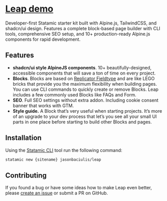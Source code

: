 # [Leap demo](https://leap.remarkable.dev)

Developer-first Statamic starter kit built with Alpine.js, TailwindCSS, and shadcn/ui design. Features a complete block-based page builder with CLI tools, comprehensive SEO setup, and 10+ production-ready Alpine.js components for rapid development.

## Features

- **shadcn/ui style AlpineJS components**. 10+ beautifully-designed, accessible components that will save a ton of time on every project.
- **Blocks**. Blocks are based on [Replicator Fieldtype](https://statamic.dev/fieldtypes/replicator) and are like LEGO bricks that provide you the maximum flexibility when building pages. You can use CLI commands to quickly create or remove Blocks. Leap includes a few commonly used Blocks like FAQs and Form.
- **SEO**. Full SEO settings without extra addon. Including cookie consent banner that works with GTM.
- **Style guide.** A Block that’s very useful when starting projects. It’s more of an upgrade to your dev process that let’s you see all your small UI parts in one place before starting to build other Blocks and pages.

## **Installation**

Using the [Statamic CLI](https://github.com/statamic/cli) tool run the following command:

```bash
statamic new {sitename} jasonbaciulis/leap
```

## **Contributing**

If you found a bug or have some ideas how to make Leap even better, please [create an issue](https://github.com/jasonbaciulis/leap/issues/new) or submit a PR on GitHub.
